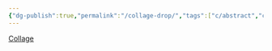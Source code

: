 ```yaml
---
{"dg-publish":true,"permalink":"/collage-drop/","tags":["c/abstract","c/ripples","c/man","c/flower","c/red"],"created":"2024-01-03T17:28:47.168-05:00","updated":"2024-01-03T17:29:34.392-05:00"}
---
```



[Collage](https://www.instagram.com/p/CR1hf-Nqbyn/)
